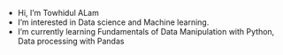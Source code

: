 - Hi, I’m Towhidul ALam
- I’m interested in Data science and Machine learning.
- I’m currently learning Fundamentals of Data Manipulation with Python, Data processing with Pandas


<!---
FailureStrikes/FailureStrikes is a ✨ special ✨ repository because its `README.md` (this file) appears on your GitHub profile.
You can click the Preview link to take a look at your changes.
--->
